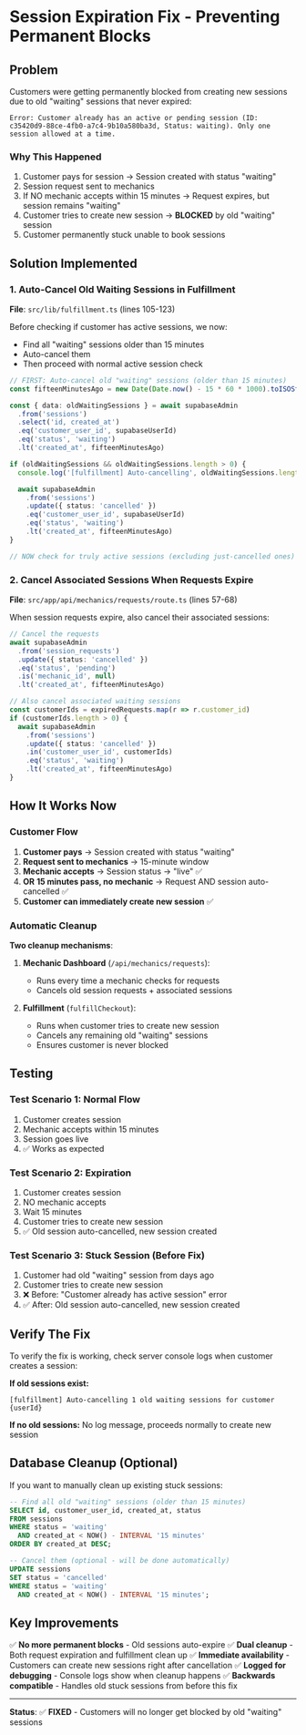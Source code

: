 # Session Expiration Fix - Preventing Permanent Blocks

## Problem

Customers were getting permanently blocked from creating new sessions due to old "waiting" sessions that never expired:

```
Error: Customer already has an active or pending session (ID: c35420d9-88ce-4fb0-a7c4-9b10a580ba3d, Status: waiting). Only one session allowed at a time.
```

### Why This Happened

1. Customer pays for session → Session created with status "waiting"
2. Session request sent to mechanics
3. If NO mechanic accepts within 15 minutes → Request expires, but session remains "waiting"
4. Customer tries to create new session → **BLOCKED** by old "waiting" session
5. Customer permanently stuck unable to book sessions

## Solution Implemented

### 1. Auto-Cancel Old Waiting Sessions in Fulfillment

**File**: `src/lib/fulfillment.ts` (lines 105-123)

Before checking if customer has active sessions, we now:
- Find all "waiting" sessions older than 15 minutes
- Auto-cancel them
- Then proceed with normal active session check

```typescript
// FIRST: Auto-cancel old "waiting" sessions (older than 15 minutes)
const fifteenMinutesAgo = new Date(Date.now() - 15 * 60 * 1000).toISOString()

const { data: oldWaitingSessions } = await supabaseAdmin
  .from('sessions')
  .select('id, created_at')
  .eq('customer_user_id', supabaseUserId)
  .eq('status', 'waiting')
  .lt('created_at', fifteenMinutesAgo)

if (oldWaitingSessions && oldWaitingSessions.length > 0) {
  console.log('[fulfillment] Auto-cancelling', oldWaitingSessions.length, 'old waiting sessions')

  await supabaseAdmin
    .from('sessions')
    .update({ status: 'cancelled' })
    .eq('customer_user_id', supabaseUserId)
    .eq('status', 'waiting')
    .lt('created_at', fifteenMinutesAgo)
}

// NOW check for truly active sessions (excluding just-cancelled ones)
```

### 2. Cancel Associated Sessions When Requests Expire

**File**: `src/app/api/mechanics/requests/route.ts` (lines 57-68)

When session requests expire, also cancel their associated sessions:

```typescript
// Cancel the requests
await supabaseAdmin
  .from('session_requests')
  .update({ status: 'cancelled' })
  .eq('status', 'pending')
  .is('mechanic_id', null)
  .lt('created_at', fifteenMinutesAgo)

// Also cancel associated waiting sessions
const customerIds = expiredRequests.map(r => r.customer_id)
if (customerIds.length > 0) {
  await supabaseAdmin
    .from('sessions')
    .update({ status: 'cancelled' })
    .in('customer_user_id', customerIds)
    .eq('status', 'waiting')
    .lt('created_at', fifteenMinutesAgo)
}
```

## How It Works Now

### Customer Flow

1. **Customer pays** → Session created with status "waiting"
2. **Request sent to mechanics** → 15-minute window
3. **Mechanic accepts** → Session status → "live" ✅
4. **OR** **15 minutes pass, no mechanic** → Request AND session auto-cancelled ✅
5. **Customer can immediately create new session** ✅

### Automatic Cleanup

**Two cleanup mechanisms**:

1. **Mechanic Dashboard** (`/api/mechanics/requests`):
   - Runs every time a mechanic checks for requests
   - Cancels old session requests + associated sessions

2. **Fulfillment** (`fulfillCheckout`):
   - Runs when customer tries to create new session
   - Cancels any remaining old "waiting" sessions
   - Ensures customer is never blocked

## Testing

### Test Scenario 1: Normal Flow
1. Customer creates session
2. Mechanic accepts within 15 minutes
3. Session goes live
4. ✅ Works as expected

### Test Scenario 2: Expiration
1. Customer creates session
2. NO mechanic accepts
3. Wait 15 minutes
4. Customer tries to create new session
5. ✅ Old session auto-cancelled, new session created

### Test Scenario 3: Stuck Session (Before Fix)
1. Customer had old "waiting" session from days ago
2. Customer tries to create new session
3. ❌ Before: "Customer already has active session" error
4. ✅ After: Old session auto-cancelled, new session created

## Verify The Fix

To verify the fix is working, check server console logs when customer creates a session:

**If old sessions exist:**
```
[fulfillment] Auto-cancelling 1 old waiting sessions for customer {userId}
```

**If no old sessions:**
No log message, proceeds normally to create new session

## Database Cleanup (Optional)

If you want to manually clean up existing stuck sessions:

```sql
-- Find all old "waiting" sessions (older than 15 minutes)
SELECT id, customer_user_id, created_at, status
FROM sessions
WHERE status = 'waiting'
  AND created_at < NOW() - INTERVAL '15 minutes'
ORDER BY created_at DESC;

-- Cancel them (optional - will be done automatically)
UPDATE sessions
SET status = 'cancelled'
WHERE status = 'waiting'
  AND created_at < NOW() - INTERVAL '15 minutes';
```

## Key Improvements

✅ **No more permanent blocks** - Old sessions auto-expire
✅ **Dual cleanup** - Both request expiration and fulfillment clean up
✅ **Immediate availability** - Customers can create new sessions right after cancellation
✅ **Logged for debugging** - Console logs show when cleanup happens
✅ **Backwards compatible** - Handles old stuck sessions from before this fix

---

**Status**: ✅ **FIXED** - Customers will no longer get blocked by old "waiting" sessions
